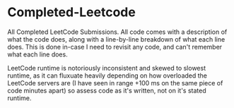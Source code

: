 # Completed-Leetcode
All Completed LeetCode Submissions. All code comes with a description of what the code does, along with a line-by-line breakdown of what each line does. This is done in-case I need to revisit any code, and can't remember what each line does.

LeetCode runtime is notoriously inconsistent and skewed to slowest runtime, as it can fluxuate heavily depending on how overloaded the LeetCode servers are (I have seen in range +100 ms on the same piece of code minutes apart) so assess code as it's written, not on it's stated runtime. 
